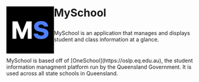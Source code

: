 <h1> <p "font-size:200px;"> <img align="left" src="https://github.com/HSP-Studios/MySchool/blob/1-create-logo/resources/logo/png/Dark-Icon.png" alt="" width="125">MySchool</p> </h1>

MySchool is an application that manages and displays student and class information at a glance.
<h1></h1>
MySchool is based off of [OneSchool](https://oslp.eq.edu.au), the student information managment platform run by the Queensland Government. It is used across all state schools in Queensland.
